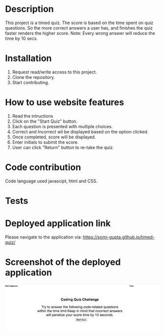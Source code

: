 # Description
This project is a timed quiz. The score is based on the time spent on quiz questions. 
So the more correct answers a user has, and finishes the quiz faster renders the higher score.
Note: Every wrong answer will reduce the time by 10 secs.


# Installation
1. Request read/write access to this project.
2. Clone the repository.
3. Start contributing.

# How to use website features
1. Read the intructions
2. Click on the "Start Quiz" button.
2. Each question is presented with multiple choices.
3. Correct and Incorrect wil be displayed based on the option clicked.
4. Once completed, score will be displayed.
5. Enter initials to submit the score.
6. User can click "Return" button to re-take the quiz.

# Code contribution
Code language used javascipt, html and CSS.

# Tests

# Deployed application link
Please navigate to the application via: https://somi-gupta.github.io/timed-quiz/ 

# Screenshot of the deployed application
![Timed Quiz](./assets/images/application-screenshot.jpg?raw=true)